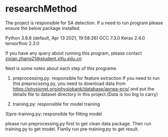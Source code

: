 # researchMethod
The project is responsible for SA detection. If u need to run program please ensure the below package installed.

Python 3.8.8 (default, Apr 13 2021, 19:58:26)
GCC 7.3.0
Keras 2.4.0
tensorflow 2.3.0

If you have any query about running this program, please contact zixian.zhang21@student.xjtlu.edu.cn

Next is some notes about each step of this programe.

1) preprocessing.py: responsible for feature extraction
	If you need to run this preprocssing.py, you need to download data from https://physionet.org/physiobank/database/apnea-ecg/ and put the details file to dataset directory in this project.(Data is too big to carry)


2) training.py: responsible for model training


3)pre-training.py: responsible  for fitting model
	

please run preprocessing.py first to get clean data package. Then run training.py to get model. Fianlly run pre-training.py to get result.
